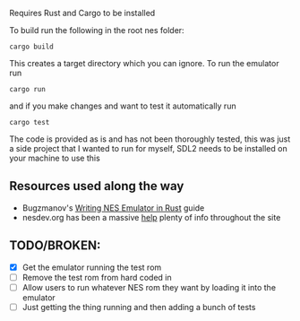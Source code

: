 Requires Rust and Cargo to be installed

To build run the following in the root nes folder:

    cargo build

This creates a target directory which you can ignore.
To run the emulator run

    cargo run

and if you make changes and want to test it automatically run 

    cargo test

The code is provided as is and has not been thoroughly tested, this was just a side project 
that I wanted to run for myself, SDL2 needs to be installed on your machine to use this

## Resources used along the way 
- Bugzmanov's [Writing NES Emulator in Rust](https://bugzmanov.github.io/nes_ebook/) guide
- nesdev.org has been a massive [help](https://www.nesdev.org) plenty of info throughout the site

## TODO/BROKEN:
- [x] Get the emulator running the test rom
- [ ] Remove the test rom from hard coded in
- [ ] Allow users to run whatever NES rom they want by loading it into the emulator
- [ ] Just getting the thing running and then adding a bunch of tests
